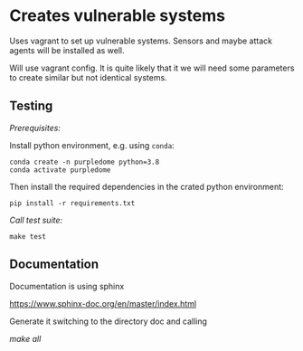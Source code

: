 # Creates vulnerable systems

Uses vagrant to set up vulnerable systems. Sensors and maybe attack agents will be installed as well.

Will use vagrant config. It is quite likely that it we will need some parameters to create similar but not identical systems.

## Testing

*Prerequisites:*

Install python environment, e.g. using `conda`:
```
conda create -n purpledome python=3.8
conda activate purpledome
```

Then install the required dependencies in the crated python environment:
```
pip install -r requirements.txt
```

*Call test suite:*

```
make test
```

## Documentation

Documentation is using sphinx

https://www.sphinx-doc.org/en/master/index.html

Generate it switching to the directory doc and calling

*make all*

